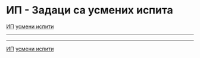 # ИП - Задаци са усмених испита

[ИП](../../README.md) [усмени испити](../README.md)

---

---  

[ИП](../../README.md) [усмени испити](../README.md)